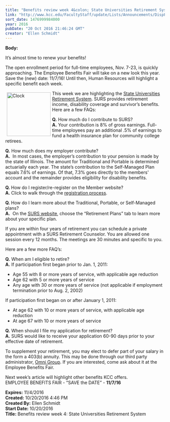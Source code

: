 ```yaml
---
title: "Benefits review week 4&colon; State Universities Retirement System "
link: "http://www.kcc.edu/FacultyStaff/update/Lists/Announcements/DispForm.aspx?ID=2317"
sort_date: 1476999984000
year: 2016
pubDate: "20 Oct 2016 21:46:24 GMT"
creator: "Ellen Schmidt"
---
```


<div><b>Body:</b> <div class="ExternalClass1E4BFE01A5C84125B345100E7EBE0E5E"><p>It’s almost time to renew your benefits!</p>
<p>The open enrollment period for full-time employees, Nov. 7-23, is quickly approaching. The Employee Benefits Fair will take on a new look this year. Save the (new) date: 11/7/16! Until then, Human Resources will highlight a specific benefit each week.</p>
<p><img width="460" height="459" alt="Clock" src="/FacultyStaff/update/Documents/clock.jpg" style="height:138px;vertical-align:auto;float:left;margin:5px;width:138px" />This week we are highlighting the <a href="http://www.surs.org/">State Universities Retirement System</a>. SURS provides retirement income, disability coverage and survivor’s benefits.  Here are a few FAQs:</p>
<p><strong>Q.</strong> How much do I contribute to SURS?<br /><strong>A.</strong> Your contribution is 8% of gross earnings. Full-time employees pay an additional .5% of earnings to fund a health insurance plan for community college retirees.</p>
<p><strong>Q.</strong> How much does my employer contribute?<br /><strong>A.</strong>  In most cases, the employer’s contribution to your pension is made by the state of Illinois. The amount for Traditional and Portable is determined actuarially each year. The state’s contribution to the Self-Managed Plan equals 7.6% of earnings. Of that, 7.3% goes directly to the members' account and the remainder provides eligibility for disability benefits.</p>
<p><strong>Q. </strong>How do I register/re-register on the Member website?<br /><strong>A. </strong>Click to walk through the <a href="http://www.surs.com/sites/default/files/pdfsx/Guide-to-Registration.pdf">registration process</a>. </p>
<p><strong>Q. </strong>How do I learn more about the Traditional, Portable, or Self-Managed plans?<br /><strong>A.</strong>  On the <a href="http://www.surs.org/">SURS website</a>, choose the “Retirement Plans” tab to learn more about your specific plan.</p>
<p>If you are within four years of retirement you can schedule a private appointment with a SURS Retirement Counselor. You are allowed one session every 12 months. The meetings are 30 minutes and specific to you.</p>
<p>Here are a few more FAQ’s:</p>
<p><strong>Q.</strong> When am I eligible to retire?<br /><strong>A.</strong> If participation first began prior to Jan. 1, 2011:</p>
<ul><li>Age 55 with 8 or more years of service, with applicable age reduction</li>
<li>Age 62 with 5 or more years of service</li>
<li>Any age with 30 or more years of service (not applicable if employment termination prior to Aug. 2, 2002)</li></ul>
<p>If participation first began on or after January 1, 2011:</p>
<ul><li>At age 62 with 10 or more years of service, with applicable age reduction</li>
<li>At age 67 with 10 or more years of service</li></ul>
<p><strong>Q.</strong> When should I file my application for retirement?<br /><strong>A.</strong> SURS would like to receive your application 60-90 days prior to your effective date of retirement.</p>
<p>To supplement your retirement, you may elect to defer part of your salary in the form a 403(b) annuity. This may be done through our third party administrator, <a href="https://www.omni403b.com/employers.aspx">Omni Group</a>. If you are interested, come ask about it at the Employee Benefits Fair.</p>
<p>Next week’s article will highlight other benefits KCC offers.<br />EMPLOYEE BENEFITS FAIR - “SAVE the DATE” - <strong>11/7/16</strong></p></div></div>
<div><b>Expires:</b> 11/4/2016</div>
<div><b>Created:</b> 10/20/2016 4:46 PM</div>
<div><b>Created By:</b> Ellen Schmidt</div>
<div><b>Start Date:</b> 10/20/2016</div>
<div><b>Title:</b> Benefits review week 4: State Universities Retirement System </div>
